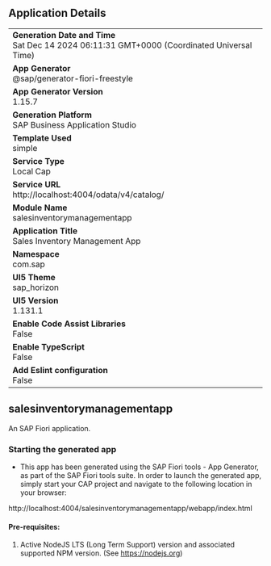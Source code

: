 ## Application Details
|               |
| ------------- |
|**Generation Date and Time**<br>Sat Dec 14 2024 06:11:31 GMT+0000 (Coordinated Universal Time)|
|**App Generator**<br>@sap/generator-fiori-freestyle|
|**App Generator Version**<br>1.15.7|
|**Generation Platform**<br>SAP Business Application Studio|
|**Template Used**<br>simple|
|**Service Type**<br>Local Cap|
|**Service URL**<br>http://localhost:4004/odata/v4/catalog/|
|**Module Name**<br>salesinventorymanagementapp|
|**Application Title**<br>Sales Inventory Management App|
|**Namespace**<br>com.sap|
|**UI5 Theme**<br>sap_horizon|
|**UI5 Version**<br>1.131.1|
|**Enable Code Assist Libraries**<br>False|
|**Enable TypeScript**<br>False|
|**Add Eslint configuration**<br>False|

## salesinventorymanagementapp

An SAP Fiori application.

### Starting the generated app

-   This app has been generated using the SAP Fiori tools - App Generator, as part of the SAP Fiori tools suite.  In order to launch the generated app, simply start your CAP project and navigate to the following location in your browser:

http://localhost:4004/salesinventorymanagementapp/webapp/index.html

#### Pre-requisites:

1. Active NodeJS LTS (Long Term Support) version and associated supported NPM version.  (See https://nodejs.org)


